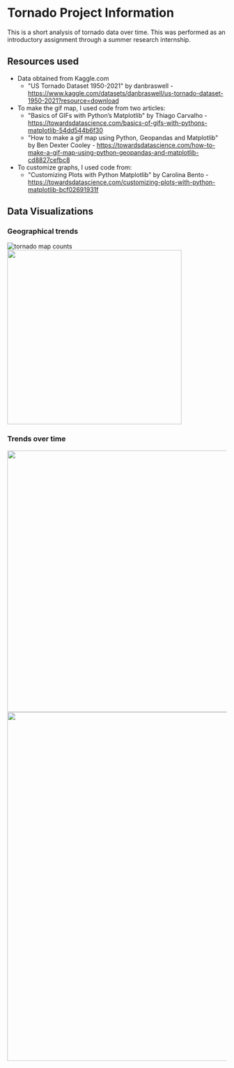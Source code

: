 # Tornado Project Information
This is a short analysis of tornado data over time. This was performed as an introductory assignment through a summer research internship.

## Resources used
* Data obtained from Kaggle.com 
  * "US Tornado Dataset 1950-2021" by danbraswell - https://www.kaggle.com/datasets/danbraswell/us-tornado-dataset-1950-2021?resource=download
* To make the gif map, I used code from two articles:
  * "Basics of GIFs with Python’s Matplotlib" by Thiago Carvalho - https://towardsdatascience.com/basics-of-gifs-with-pythons-matplotlib-54dd544b6f30
  * "How to make a gif map using Python, Geopandas and Matplotlib" by Ben Dexter Cooley - https://towardsdatascience.com/how-to-make-a-gif-map-using-python-geopandas-and-matplotlib-cd8827cefbc8
* To customize graphs, I used code from:
  * "Customizing Plots with Python Matplotlib" by Carolina Bento - https://towardsdatascience.com/customizing-plots-with-python-matplotlib-bcf02691931f
  
## Data Visualizations
### Geographical trends
![tornado map counts](https://github.com/aepritchard/tornado_project_2023/assets/84472325/5e5c706b-7c4a-4dbf-814a-35891e7c48a3)
<img src=https://github.com/aepritchard/tornado_project_2023/assets/84472325/58c82ae5-b3d8-4137-b9b7-f0d692ee41ce width="400" />

### Trends over time
<img src=https://github.com/aepritchard/tornado_project_2023/assets/84472325/4fee4f16-5d44-48d5-be55-cebceaf790ba width="600" />

<img src=https://github.com/aepritchard/tornado_project_2023/assets/84472325/ef742927-f47b-4deb-88eb-5a1f45c084e9 width="800" />
